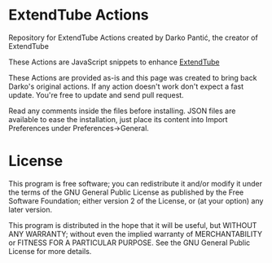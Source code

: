 ExtendTube Actions
==================

Repository for ExtendTube Actions created by Darko Pantić, the creator of ExtendTube

These Actions are JavaScript snippets to enhance [ExtendTube](https://github.com/An-dz/ExtendTube)

These Actions are provided as-is and this page was created to bring back Darko's original actions. If any action doesn't work don't expect a fast update. You're free to update and send pull request.

Read any comments inside the files before installing. JSON files are available to ease the installation, just place its content into Import Preferences under Preferences->General.

License
=======

This program is free software; you can redistribute it and/or modify it under the terms of the GNU General Public License as published by the Free Software Foundation; either version 2 of the License, or (at your option) any later version.

This program is distributed in the hope that it will be useful, but WITHOUT ANY WARRANTY; without even the implied warranty of MERCHANTABILITY or FITNESS FOR A PARTICULAR PURPOSE. See the GNU General Public License for more details.